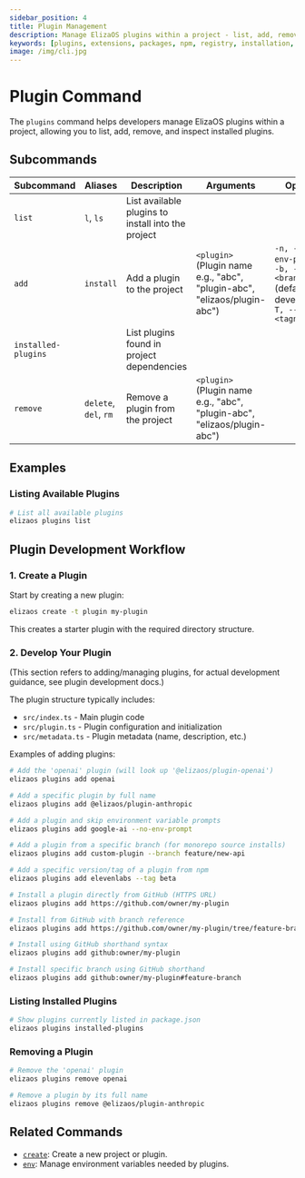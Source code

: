 ```yaml
---
sidebar_position: 4
title: Plugin Management
description: Manage ElizaOS plugins within a project - list, add, remove
keywords: [plugins, extensions, packages, npm, registry, installation, configuration]
image: /img/cli.jpg
---
```


# Plugin Command

The `plugins` command helps developers manage ElizaOS plugins within a project, allowing you to list, add, remove, and inspect installed plugins.

## Subcommands

| Subcommand          | Aliases               | Description                                        | Arguments                                                                | Options                                                                                         |
| ------------------- | --------------------- | -------------------------------------------------- | ------------------------------------------------------------------------ | ----------------------------------------------------------------------------------------------- |
| `list`              | `l`, `ls`             | List available plugins to install into the project |                                                                          |                                                                                                 |
| `add`               | `install`             | Add a plugin to the project                        | `<plugin>` (Plugin name e.g., "abc", "plugin-abc", "elizaos/plugin-abc") | `-n, --no-env-prompt`, `-b, --branch <branchName>` (default: v2-develop), `-T, --tag <tagname>` |
| `installed-plugins` |                       | List plugins found in project dependencies         |                                                                          |                                                                                                 |
| `remove`            | `delete`, `del`, `rm` | Remove a plugin from the project                   | `<plugin>` (Plugin name e.g., "abc", "plugin-abc", "elizaos/plugin-abc") |                                                                                                 |

## Examples

### Listing Available Plugins

```bash
# List all available plugins
elizaos plugins list
```

## Plugin Development Workflow

### 1. Create a Plugin

Start by creating a new plugin:

```bash
elizaos create -t plugin my-plugin
```

This creates a starter plugin with the required directory structure.

### 2. Develop Your Plugin

(This section refers to adding/managing plugins, for actual development guidance, see plugin development docs.)

The plugin structure typically includes:

- `src/index.ts` - Main plugin code
- `src/plugin.ts` - Plugin configuration and initialization
- `src/metadata.ts` - Plugin metadata (name, description, etc.)

Examples of adding plugins:

```bash
# Add the 'openai' plugin (will look up '@elizaos/plugin-openai')
elizaos plugins add openai

# Add a specific plugin by full name
elizaos plugins add @elizaos/plugin-anthropic

# Add a plugin and skip environment variable prompts
elizaos plugins add google-ai --no-env-prompt

# Add a plugin from a specific branch (for monorepo source installs)
elizaos plugins add custom-plugin --branch feature/new-api

# Add a specific version/tag of a plugin from npm
elizaos plugins add elevenlabs --tag beta

# Install a plugin directly from GitHub (HTTPS URL)
elizaos plugins add https://github.com/owner/my-plugin

# Install from GitHub with branch reference
elizaos plugins add https://github.com/owner/my-plugin/tree/feature-branch

# Install using GitHub shorthand syntax
elizaos plugins add github:owner/my-plugin

# Install specific branch using GitHub shorthand
elizaos plugins add github:owner/my-plugin#feature-branch
```

### Listing Installed Plugins

```bash
# Show plugins currently listed in package.json
elizaos plugins installed-plugins
```

### Removing a Plugin

```bash
# Remove the 'openai' plugin
elizaos plugins remove openai

# Remove a plugin by its full name
elizaos plugins remove @elizaos/plugin-anthropic
```

## Related Commands

- [`create`](./create.md): Create a new project or plugin.
- [`env`](./env.md): Manage environment variables needed by plugins.
